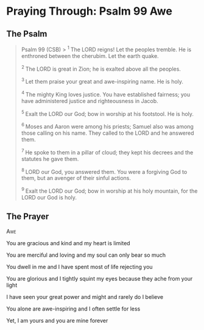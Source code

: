 # Praying Through: Psalm 99 Awe

## The Psalm

>Psalm 99 (CSB)  >
><sup> 1  </sup>The LORD reigns! Let the peoples tremble. He is enthroned between the cherubim. Let the earth quake. 
>
><sup> 2  </sup>The LORD is great in Zion; he is exalted above all the peoples. 
>
><sup> 3  </sup>Let them praise your great and awe-inspiring name. He is holy. 
>
><sup> 4  </sup>The mighty King loves justice. You have established fairness; you have administered justice and righteousness in Jacob. 
>
><sup> 5  </sup>Exalt the LORD our God; bow in worship at his footstool. He is holy. 
>
><sup> 6  </sup>Moses and Aaron were among his priests; Samuel also was among those calling on his name. They called to the LORD and he answered them. 
>
><sup> 7  </sup>He spoke to them in a pillar of cloud; they kept his decrees and the statutes he gave them. 
>
><sup> 8  </sup>LORD our God, you answered them. You were a forgiving God to them, but an avenger of their sinful actions. 
>
><sup> 9  </sup>Exalt the LORD our God; bow in worship at his holy mountain, for the LORD our God is holy.

## The Prayer

<div style="font-variant: small-caps;">
Awe
</div>


You are gracious and kind
  and my heart is limited

You are merciful and loving
  and my soul can only bear so much

You dwell in me
  and I have spent most of life
  rejecting you

You are glorious
  and I tightly squint my eyes
  because they ache from your light

I have seen your great power and might
  and rarely do I believe

You alone are awe-inspiring
  and I often settle for less

Yet, I am yours
  and you are mine
  forever


